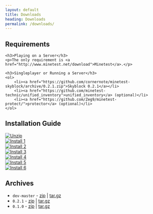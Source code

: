 ```yaml
---
layout: default
title: Downloads
heading: Downloads
permalink: /downloads/
---
```



## Requirements

<div class="well">

    <h3>Playing on a Server</h3>
    <p>The only requirement is <a href="http://www.minetest.net/download">Minetest</a>.</p>
    
    <h3>Singleplayer or Running a Server</h3>
    <ol>
        <li><a href="https://github.com/cornernote/minetest-skyblock/archive/0.2.1.zip">Skyblock 0.2.1</a></li>
        <li><a href="https://github.com/minetest-technic/unified_inventory">unified_inventory</a> (optional)</li>
        <li><a href="https://github.com/Zeg9/minetest-protect/">protector</a> (optional)</li>
    </ol>

</div>

## Installation Guide

<div class="row">
    <div class="col-md-3">
        <a href="https://cloud.githubusercontent.com/assets/51875/8765960/84347052-2e65-11e5-8b44-3db5faeb2c74.png" class="fancybox" rel="install"><img src="https://cloud.githubusercontent.com/assets/51875/8765960/84347052-2e65-11e5-8b44-3db5faeb2c74.png" alt="Unzip" class="thumbnail"></a>
    </div>
    <div class="col-md-3">
        <a href="https://cloud.githubusercontent.com/assets/51875/8765970/28409b12-2e66-11e5-88c5-5a6b9b0dadb1.png" class="fancybox" rel="install"><img src="https://cloud.githubusercontent.com/assets/51875/8765970/28409b12-2e66-11e5-88c5-5a6b9b0dadb1.png" alt="Install 1" class="thumbnail"></a>
    </div>
    <div class="col-md-3">
        <a href="https://cloud.githubusercontent.com/assets/51875/8765990/d867dcbc-2e66-11e5-88b5-d737d8586e2c.png" class="fancybox" rel="install"><img src="https://cloud.githubusercontent.com/assets/51875/8765990/d867dcbc-2e66-11e5-88b5-d737d8586e2c.png" alt="Install 2" class="thumbnail"></a>
    </div>
    <div class="col-md-3">
        <a href="https://cloud.githubusercontent.com/assets/51875/8765995/f39e038a-2e66-11e5-9013-1f59fce14530.png" class="fancybox" rel="install"><img src="https://cloud.githubusercontent.com/assets/51875/8765995/f39e038a-2e66-11e5-9013-1f59fce14530.png" alt="Install 3" class="thumbnail"></a>
    </div>
    <div class="col-md-3">
        <a href="https://cloud.githubusercontent.com/assets/51875/8765999/24c75628-2e67-11e5-9ba6-3efd64b70ec0.png" class="fancybox" rel="install"><img src="https://cloud.githubusercontent.com/assets/51875/8765999/24c75628-2e67-11e5-9ba6-3efd64b70ec0.png" alt="Install 4" class="thumbnail"></a>
    </div>
    <div class="col-md-3">
        <a href="https://cloud.githubusercontent.com/assets/51875/8766004/499ab418-2e67-11e5-86ef-af8f11f15221.png" class="fancybox" rel="install"><img src="https://cloud.githubusercontent.com/assets/51875/8766004/499ab418-2e67-11e5-86ef-af8f11f15221.png" alt="Install 5" class="thumbnail"></a>
    </div>
    <div class="col-md-3">
        <a href="https://cloud.githubusercontent.com/assets/51875/8766009/6de0b96c-2e67-11e5-812c-035b897c1f20.png" class="fancybox" rel="install"><img src="https://cloud.githubusercontent.com/assets/51875/8766009/6de0b96c-2e67-11e5-812c-035b897c1f20.png" alt="Install 6" class="thumbnail"></a>
    </div>
</div>

## Archives
<ul>
<li><code>dev-master</code> - <a href="https://github.com/cornernote/minetest-skyblock/archive/master.zip">zip</a> | <a href="https://github.com/cornernote/minetest-skyblock/archive/master.tar.gz">tar.gz</a></li>
<li><code>0.2.1</code> - <a href="https://github.com/cornernote/minetest-skyblock/archive/0.2.1.zip">zip</a> | <a href="https://github.com/cornernote/minetest-skyblock/archive/0.2.1.tar.gz">tar.gz</a></li>
<li><code>0.1.0</code> - <a href="https://github.com/cornernote/minetest-skyblock/archive/0.1.0.zip">zip</a> | <a href="https://github.com/cornernote/minetest-skyblock/archive/0.1.0.tar.gz">tar.gz</a></li>
</ul>
